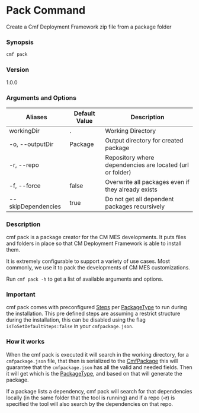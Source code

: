 # Pack Command

Create a Cmf Deployment Framework zip file from a package folder

### Synopsis

```bash
cmf pack
```

### Version

1.0.0

### Arguments and Options

| Aliases            | Default Value | Description                                               |
| ------------------ | ------------- | --------------------------------------------------------- |
| workingDir         | .             | Working Directory                                         |
| -o, --outputDir    | Package       | Output directory for created package                      |
| -r, --repo         |               | Repository where dependencies are located (url or folder) |
| -f, --force        | false         | Overwrite all packages even if they already exists        |
| --skipDependencies | true          | Do not get all dependent packages recursively             |

### Description

cmf pack is a package creator for the CM MES developments. It puts files and folders in place so that CM Deployment Framework is able to install them.

It is extremely configurable to support a variety of use cases. Most commonly, we use it to pack the developments of CM MES customizations.

Run `cmf pack -h` to get a list of available arguments and options.

### Important

cmf pack comes with preconfigured [Steps](./../cmf/Step.md) per [PackageType](./../cmf/PackageType.md) to run during the installation. This pre defined steps are assuming a restrict structure during the installation, this can be disabled using the flag `isToSetDefaultSteps:false` in your `cmfpackage.json`.

### How it works

When the cmf pack is executed it will search in the working directory, for a `cmfpackage.json` file, that then is serialized to the [CmfPackage](./../cmf/CmfPackage.md) this will guarantee that the `cmfpackage.json` has all the valid and needed fields. Then it will get which is the [PackageType](./../cmf/PackageType.md), and based on that will generate the package.

If a package lists a dependency, cmf pack will search for that dependencies locally (in the same folder that the tool is running) and if a repo (**-r**) is specified the tool will also search by the dependencies on that repo.

